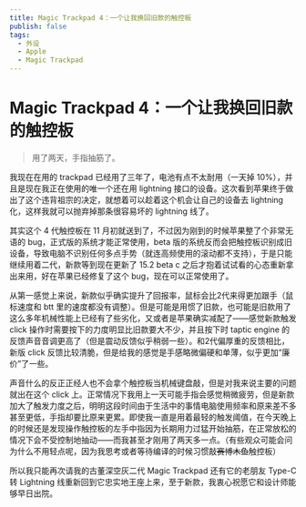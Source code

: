 ```yaml
---
title: Magic Trackpad 4：一个让我换回旧款的触控板
publish: false
tags:
  - 外设
  - Apple
  - Magic Trackpad
---
```


# Magic Trackpad 4：一个让我换回旧款的触控板

> 用了两天，手指抽筋了。

我现在在用的 trackpad 已经用了三年了，电池有点不太耐用（一天掉 10%），并且是现在我正在使用的唯一个还在用 lightning 接口的设备。这次看到苹果终于做出了这个违背祖宗的决定，就想着可以趁着这个机会让自己的设备去 lightning 化，这样我就可以抛弃掉那条很容易坏的 lightning 线了。

其实这个 4 代触控板在 11 月初就送到了，不过因为刚到的时候苹果整了个非常无语的 bug，正式版的系统才能正常使用，beta 版的系统反而会把触控板识别成旧设备，导致电脑不识别任何多点手势（就连高频使用的滚动都不支持），于是只能继续用着二代，新款等到现在更新了 15.2 beta c 之后才抱着试试看的心态重新拿出来用，好在苹果已经修复了这个 bug，现在可以正常使用了。

从第一感觉上来说，新款似乎确实提升了回报率，鼠标会比2代来得更加跟手（鼠标速度和 btt 里的速度都没有调整）。但是可能是用惯了旧款，也可能是旧款用了这么多年机械性能上已经有了些劣化，又或者是苹果确实减配了——感觉新款触发 click 操作时需要按下的力度明显比旧款要大不少，并且按下时 taptic engine 的反馈声音音调更高了（但是震动反馈似乎稍弱一些）。和2代偏厚重的反馈相比，新版 click 反馈比较清脆，但是给我的感觉是手感略微偏硬和单薄，似乎更加“廉价”了一些。

声音什么的反正正经人也不会拿个触控板当机械键盘敲，但是对我来说主要的问题就出在这个 click 上。正常情况下我用上一天可能手指会感觉稍微疲劳，但是新款加大了触发力度之后，明明这段时间由于生活中的事情电脑使用频率和原来差不多甚至更低，手指却要比原来更累。即使我一直是用着最轻的触发阈值，在今天晚上的时候还是发现操作触控板的左手中指因为长期用力过猛开始抽筋，在正常放松的情况下会不受控制地抽动——而我甚至才刚用了两天多一点。（有些观众可能会问为什么不用轻点呢，因为我思考或者等待编译的时候习惯敲~~赛博木鱼~~触控板）

所以我只能再次请我的古董深空灰二代 Magic Trackpad 还有它的老朋友 Type-C 转 Lightning 线重新回到它忠实地王座上来，至于新款，我衷心祝愿它和设计师能够早日出院。

